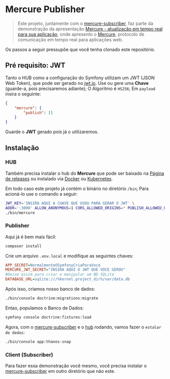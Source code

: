 # Mercure Publisher

> Este projeto, juntamente com o [mercure-subscriber](https://github.com/duodraco/mercure-subscriber), faz parte da demonstração da apresentação [Mercure - atualização em tempo real para sua aplicação](https://www.slideshare.net/duodraco/mercure-atualizao-em-tempo-real-para-sua-aplicao), onde apresento o [Mercure](https://mercure.rocks), protocolo de comunicação em tempo real para aplicações web.

Os passos a seguir pressupõe que você tenha clonado este repositório.

## Pré requisito: JWT

Tanto o HUB como a configuração do Symfony utilizam um JWT (JSON Web Token), que pode ser gerado no [jwt.io](https://jwt.io). Use ou gere uma **Chave** (guarde-a, pois precisaremos adiante); O Algoritmo é `HS256`; Em `payload` insira o seguinte:
```json
{
    "mercure": {
        "publish": []
    }
}
```
Guarde o **JWT** gerado pois já o utilizaremos.

## Instalação


### HUB

Também precisa instalar o hub do **Mercure** que pode ser baixado na [Página de releases](https://github.com/dunglas/mercure/releases) ou instalado via [Docker](https://github.com/dunglas/mercure#docker-image) ou [Kubernetes](https://github.com/dunglas/mercure#kubernetes). 

Em todo caso este projeto já contém o binário no diretório `/bin`; Para acioná-lo use o comando a seguir:

```bash
JWT_KEY='INSIRA AQUI A CHAVE QUE USOU PARA GERAR O JWT' \
ADDR=':3000' ALLOW_ANONYMOUS=1 CORS_ALLOWED_ORIGINS=* PUBLISH_ALLOWED_ORIGINS='https://localhost:8000' \
./bin/mercure
```

### Publisher

Aqui já é bem mais fácil:

```bash
composer install
```

Crie um arquivo `.env.local` e modifique as seguintes chaves: 
```ini
APP_SECRET=NormalmenteOSymfonyCriaParaVoce
MERCURE_JWT_SECRET="INSIRA AQUI O JWT QUE VOCE GEROU"
#Deixe assim para criar e manipular um BD SQLite
DATABASE_URL=sqlite:///%kernel.project_dir%/var/data.db
```

Após isso, criamos nosso banco de dados:

```bash
./bin/console doctrine:migrations:migrate
```

Entao, populamos o Banco de Dados:

```bash
symfony console doctrine:fixtures:load
```

Agora, com o [mercure-subscriber](https://github.com/duodraco/mercure-subscriber) e o [hub](#hub) rodando, vamos fazer o `estalar de dedos`:
```zsh
./bin/console app:thanos-snap
```

### Client (Subscriber)

Para fazer essa demonstração você mesmo, você precisa instalar o [mercure-subscriber](https://github.com/duodraco/mercure-subscriber) em outro diretório que não este.